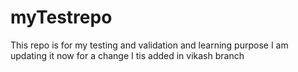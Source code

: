 # myTestrepo
This repo is for my testing and validation and learning purpose
I am updating it now for a change
I tis added in vikash branch
